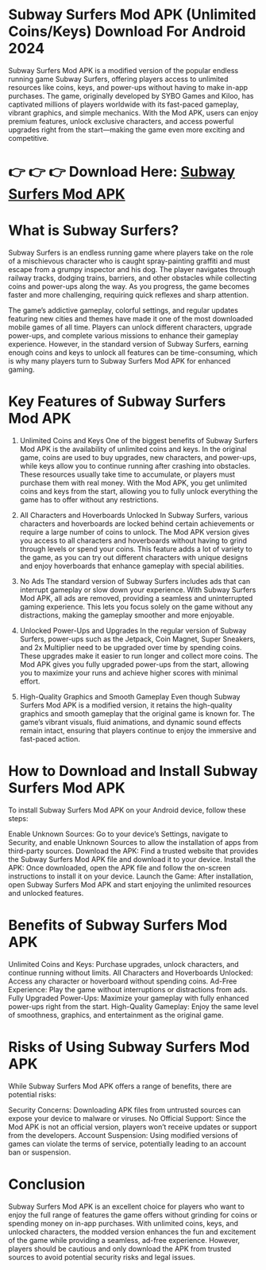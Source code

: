 # Subway Surfers Mod APK (Unlimited Coins/Keys) Download For Android 2024
Subway Surfers Mod APK is a modified version of the popular endless running game Subway Surfers, offering players access to unlimited resources like coins, keys, and power-ups without having to make in-app purchases. The game, originally developed by SYBO Games and Kiloo, has captivated millions of players worldwide with its fast-paced gameplay, vibrant graphics, and simple mechanics. With the Mod APK, users can enjoy premium features, unlock exclusive characters, and access powerful upgrades right from the start—making the game even more exciting and competitive.

# 👉 👉 👉 Download Here: <a href="https://bit.ly/3ZaQFcv">Subway Surfers Mod APK</a>

# What is Subway Surfers?
Subway Surfers is an endless running game where players take on the role of a mischievous character who is caught spray-painting graffiti and must escape from a grumpy inspector and his dog. The player navigates through railway tracks, dodging trains, barriers, and other obstacles while collecting coins and power-ups along the way. As you progress, the game becomes faster and more challenging, requiring quick reflexes and sharp attention.

The game’s addictive gameplay, colorful settings, and regular updates featuring new cities and themes have made it one of the most downloaded mobile games of all time. Players can unlock different characters, upgrade power-ups, and complete various missions to enhance their gameplay experience. However, in the standard version of Subway Surfers, earning enough coins and keys to unlock all features can be time-consuming, which is why many players turn to Subway Surfers Mod APK for enhanced gaming.

# Key Features of Subway Surfers Mod APK
1. Unlimited Coins and Keys
One of the biggest benefits of Subway Surfers Mod APK is the availability of unlimited coins and keys. In the original game, coins are used to buy upgrades, new characters, and power-ups, while keys allow you to continue running after crashing into obstacles. These resources usually take time to accumulate, or players must purchase them with real money. With the Mod APK, you get unlimited coins and keys from the start, allowing you to fully unlock everything the game has to offer without any restrictions.

2. All Characters and Hoverboards Unlocked
In Subway Surfers, various characters and hoverboards are locked behind certain achievements or require a large number of coins to unlock. The Mod APK version gives you access to all characters and hoverboards without having to grind through levels or spend your coins. This feature adds a lot of variety to the game, as you can try out different characters with unique designs and enjoy hoverboards that enhance gameplay with special abilities.

3. No Ads
The standard version of Subway Surfers includes ads that can interrupt gameplay or slow down your experience. With Subway Surfers Mod APK, all ads are removed, providing a seamless and uninterrupted gaming experience. This lets you focus solely on the game without any distractions, making the gameplay smoother and more enjoyable.

4. Unlocked Power-Ups and Upgrades
In the regular version of Subway Surfers, power-ups such as the Jetpack, Coin Magnet, Super Sneakers, and 2x Multiplier need to be upgraded over time by spending coins. These upgrades make it easier to run longer and collect more coins. The Mod APK gives you fully upgraded power-ups from the start, allowing you to maximize your runs and achieve higher scores with minimal effort.

5. High-Quality Graphics and Smooth Gameplay
Even though Subway Surfers Mod APK is a modified version, it retains the high-quality graphics and smooth gameplay that the original game is known for. The game’s vibrant visuals, fluid animations, and dynamic sound effects remain intact, ensuring that players continue to enjoy the immersive and fast-paced action.

# How to Download and Install Subway Surfers Mod APK
To install Subway Surfers Mod APK on your Android device, follow these steps:

Enable Unknown Sources: Go to your device’s Settings, navigate to Security, and enable Unknown Sources to allow the installation of apps from third-party sources.
Download the APK: Find a trusted website that provides the Subway Surfers Mod APK file and download it to your device.
Install the APK: Once downloaded, open the APK file and follow the on-screen instructions to install it on your device.
Launch the Game: After installation, open Subway Surfers Mod APK and start enjoying the unlimited resources and unlocked features.
# Benefits of Subway Surfers Mod APK
Unlimited Coins and Keys: Purchase upgrades, unlock characters, and continue running without limits.
All Characters and Hoverboards Unlocked: Access any character or hoverboard without spending coins.
Ad-Free Experience: Play the game without interruptions or distractions from ads.
Fully Upgraded Power-Ups: Maximize your gameplay with fully enhanced power-ups right from the start.
High-Quality Gameplay: Enjoy the same level of smoothness, graphics, and entertainment as the original game.
# Risks of Using Subway Surfers Mod APK
While Subway Surfers Mod APK offers a range of benefits, there are potential risks:

Security Concerns: Downloading APK files from untrusted sources can expose your device to malware or viruses.
No Official Support: Since the Mod APK is not an official version, players won’t receive updates or support from the developers.
Account Suspension: Using modified versions of games can violate the terms of service, potentially leading to an account ban or suspension.
# Conclusion
Subway Surfers Mod APK is an excellent choice for players who want to enjoy the full range of features the game offers without grinding for coins or spending money on in-app purchases. With unlimited coins, keys, and unlocked characters, the modded version enhances the fun and excitement of the game while providing a seamless, ad-free experience. However, players should be cautious and only download the APK from trusted sources to avoid potential security risks and legal issues.
